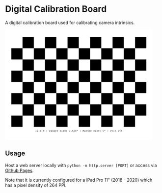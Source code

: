# Digital Calibration Board
A digital calibration board used for calibrating camera intrinsics.

<img src="docs/screenshot.png" width="480"/>

## Usage
Host a web server locally with `python -m http.server [PORT]` or access via [Github Pages](https://theholycows.github.io/cowlibration-board/application/).

Note that it is currently configured for a iPad Pro 11" (2018 - 2020) which has a pixel density of 264 PPI.
